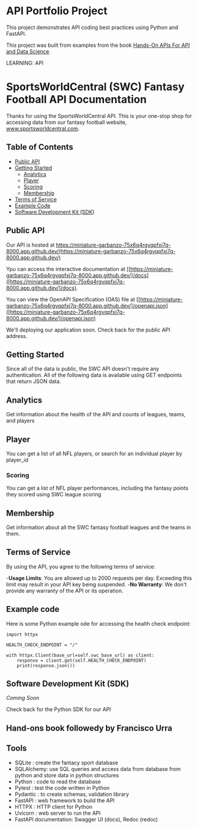 # API Portfolio Project
This project demonstrates API coding best practices using Python and FastAPI.

This project was built from examples from the book 
 [Hands-On APIs For API and Data Science](https://handsonapibook.com/).


LEARNING:
API

# SportsWorldCentral (SWC) Fantasy Football API Documentation

Thanks for using the SportsWorldCentral API. This is your one-stop shop for accessing data from our fantasy football website, www.sportsworldcentral.com.

## Table of Contents
- [Public API](#public-api)
- [Getting Started](#getting-started)
    - [Analytics](#analytics)
    - [Player](#player)
    - [Scoring](#scoring)
    - [Membership](#membership)
- [Terms of Service](#terms-of-service)
- [Example Code](#example-code)
- [Software Development Kit (SDK)](#software-development-kit-sdk)

## Public API
Our API is hosted at https://miniature-garbanzo-75x6q4rgvqpfxj7q-8000.app.github.dev/(https://miniature-garbanzo-75x6q4rgvqpfxj7q-8000.app.github.dev/)

Ypu can access the interactive documentation at [[https://miniature-garbanzo-75x6q4rgvqpfxj7q-8000.app.github.dev/]/docs]([https://miniature-garbanzo-75x6q4rgvqpfxj7q-8000.app.github.dev/]/docs).

You can view the OpenAPI Specification (OAS) file at [[https://miniature-garbanzo-75x6q4rgvqpfxj7q-8000.app.github.dev/]/openapi.json]([https://miniature-garbanzo-75x6q4rgvqpfxj7q-8000.app.github.dev/]/openapi.json)

We'll deploying our application soon. Check back for the public API address.

## Getting Started

Since all of the data is public, the SWC API doesn't require any authentication.
All of the following data is available using GET endpoints that return JSON data.

## Analytics

Get information about the health of the API and counts of leagues, teams, and players

## Player
You can get a list of all NFL players, or search for an individual player by player_id

### Scoring
You can get a list of NFL player performances, including the fantasy points they scored using SWC league scoring

## Membership
Get information about all the SWC fantasy football leagues and the teams in them.

## Terms of Service

By using the API, you agree to the following terms of service:

-**Usage Limits**: You are allowed up to 2000 requests per day. Exceeding this limit may result in your API key being suspended.
-**No Warranty**: We don't provide any warranty of the API or its operation.

## Example code

Here is some Python example ode for accessing the health check endpoint:

````
import httpx

HEALTH_CHECK_ENDPOINT = "/"

with httpx.Client(base_url=self.swc_base_url) as client:
    response = client.get(self.HEALTH_CHECK_ENDPOINT)
    print(response.json())
````

## Software Development Kit (SDK)
*Coming Soon*

Check back for the Python SDK for our API


## Hand-ons book followedy by Francisco Urra

## Tools
- SQLite : create the fantacy sport database
- SQLAlchemy: use SQL queries and access data from database from python and store data in python structures
- Python : code to read the database
- Pytest : test the code written in Python
- Pydantic : to create schemas, validation library
- FastAPI : web framework to build the API
- HTTPX : HTTP client for Python
- Uvicorn : web server to run the API
- FastAPI documentation: Swagger UI (docs), Redoc (redoc)